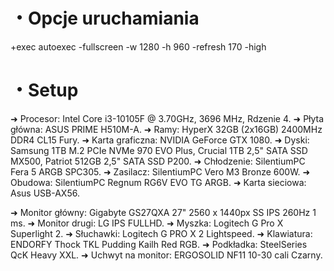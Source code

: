 # ・Opcje uruchamiania
+exec autoexec -fullscreen -w 1280 -h 960 -refresh 170 -high

# ・Setup
➜ Procesor: Intel Core i3-10105F @ 3.70GHz, 3696 MHz, Rdzenie 4.
➜ Płyta główna: ASUS PRIME H510M-A.
➜ Ramy: HyperX 32GB (2x16GB) 2400MHz DDR4 CL15 Fury.
➜ Karta graficzna: NVIDIA GeForce GTX 1080.
➜ Dyski: Samsung 1TB M.2 PCIe NVMe 970 EVO Plus,  Crucial 1TB 2,5" SATA SSD MX500,  Patriot 512GB 2,5" SATA SSD P200.
➜ Chłodzenie: SilentiumPC Fera 5 ARGB SPC305.
➜ Zasilacz: SilentiumPC Vero M3 Bronze 600W.
➜ Obudowa: SilentiumPC Regnum RG6V EVO TG ARGB.
➜ Karta sieciowa: Asus USB-AX56.

➜ Monitor główny: Gigabyte GS27QXA 27" 2560 x 1440px SS IPS 260Hz 1 ms.
➜ Monitor drugi: LG IPS FULLHD.
➜ Myszka: Logitech G Pro X Superlight 2.
➜ Słuchawki: Logitech G PRO X 2 Lightspeed.
➜ Klawiatura: ENDORFY Thock TKL Pudding Kailh Red RGB.
➜ Podkładka: SteelSeries QcK Heavy XXL.
➜ Uchwyt na monitor: ERGOSOLID NF11 10-30 cali Czarny.
